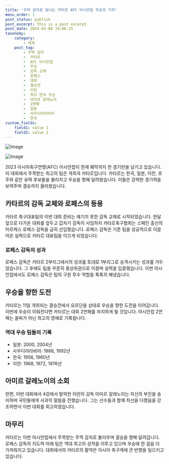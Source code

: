 ```yaml
---
title: '주먹 감자로 빛나는 카타르 AFC 아시안컵 우승의 기적'
menu_order: 1
post_status: publish
post_excerpt: This is a post excerpt
post_date: 2024-02-08 19:06:15
taxonomy:
    category:
        - 세계
    post_tag:
        - 주먹 감자
        -  카타르
        -  AFC 아시안컵
        -  우승
        -  감독 교체
        -  로페스
        -  대회
        -  결승전
        -  이란
        -  최다 연속 우승
        -  아미르 갈레노이
        -  2연패
        -  일본
        -  사우디아라비아
        -  한국
custom_fields:
    field1: value 1
    field2: value 2
---
```


![Image](https://imgnews.pstatic.net/image/001/2024/02/08/PEP20240208029401009_P4_20240208155213781.jpg?type=w647)

![Image](https://imgnews.pstatic.net/image/001/2024/02/08/PRU20240208015101009_P4_20240208155213785.jpg?type=w647)

2023 아시아축구연맹(AFC) 아시안컵이 현재 폐막까지 한 경기만을 남기고 있습니다. 이 대회에서 주목받는 최고의 팀은 개최국 카타르입니다. 카타르는 한국, 일본, 이란, 호주와 같은 유력 후보들을 물리치고 우승을 향해 달려왔습니다. 이들은 강력한 경기력을 보여주며 결승까지 올라왔습니다.
## 카타르의 감독 교체와 로페스의 등용
카타르 축구대표팀의 이번 대회 준비는 예기치 못한 감독 교체로 시작되었습니다. 한달 앞으로 다가온 대회를 앞두고 갑자기 감독이 사임하자 카타르축구협회는 스페인 출신의 마르케스 로페스 감독을 급히 선임했습니다. 로페스 감독은 기존 팀을 성공적으로 이끌어온 실력으로 카타르 대표팀을 이끄게 되었습니다.
### 로페스 감독의 성과
로페스 감독은 카타르 2부리그에서의 성과를 토대로 1부리그로 승격시키는 성과를 거두었습니다. 그 후에도 팀을 꾸준히 중상위권으로 이끌며 실력을 입증했습니다. 이번 아시안컵에서도 로페스 감독은 팀의 구원 투수 역할을 톡톡히 해냈습니다.
## 우승을 향한 도전
카타르는 11일 개최되는 결승전에서 요르단을 상대로 우승을 향한 도전을 이어갑니다. 이번에 우승이 이뤄진다면 카타르는 대회 2연패를 차지하게 될 것입니다. 아시안컵 2연패는 꼴찌가 아닌 최고의 영예로 기록됩니다. 
### 역대 우승 팀들의 기록
- 일본: 2000, 2004년
- 사우디아라비아: 1988, 1992년
- 한국: 1956, 1960년
- 이란: 1968, 1972, 1976년
## 아미르 갈레노이의 소회
한편, 이번 대회에서 4강에서 탈락한 이란의 감독 아미르 갈레노이는 자신의 부진을 송미하며 국민들에게 사과의 말씀을 전했습니다. 그는 선수들과 함께 최선을 다했음을 강조하면서 이번 대회를 회고하였습니다.
## 마무리
카타르는 이번 아시안컵에서 주목받는 주먹 감자로 불리우며 결승을 향해 달려갑니다. 로페스 감독의 지도력 아래 팀은 역대 최고의 성적을 이루고 있으며 우승에 한 걸음 더 가까워지고 있습니다. 대회에서의 카타르의 활약은 아시아 축구계에 큰 반향을 일으키고 있습니다.
